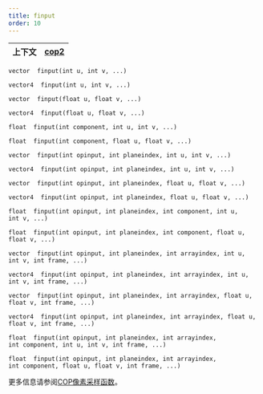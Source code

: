 ```yaml
---
title: finput
order: 10
---
```


| 上下文 | [cop2](../contexts/cop2.html) |
| --- | --- |

`vector  finput(int u, int v, ...)`

`vector4  finput(int u, int v, ...)`

`vector  finput(float u, float v, ...)`

`vector4  finput(float u, float v, ...)`

`float  finput(int component, int u, int v, ...)`

`float  finput(int component, float u, float v, ...)`

`vector  finput(int opinput, int planeindex, int u, int v, ...)`

`vector4  finput(int opinput, int planeindex, int u, int v, ...)`

`vector  finput(int opinput, int planeindex, float u, float v, ...)`

`vector4  finput(int opinput, int planeindex, float u, float v, ...)`

`float  finput(int opinput, int planeindex, int component, int u, int v, ...)`

`float  finput(int opinput, int planeindex, int component, float u, float v, ...)`

`vector  finput(int opinput, int planeindex, int arrayindex, int u, int v, int frame, ...)`

`vector4  finput(int opinput, int planeindex, int arrayindex, int u, int v, int frame, ...)`

`vector  finput(int opinput, int planeindex, int arrayindex, float u, float v, int frame, ...)`

`vector4  finput(int opinput, int planeindex, int arrayindex, float u, float v, int frame, ...)`

`float  finput(int opinput, int planeindex, int arrayindex, int component, int u, int v, int frame, ...)`

`float  finput(int opinput, int planeindex, int arrayindex, int component, float u, float v, int frame, ...)`

更多信息请参阅[COP像素采样函数](../cop2_sample_suite.html)。
